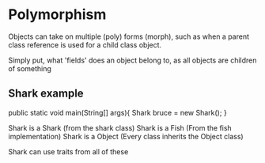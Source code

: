 # Polymorphism

Objects can take on multiple (poly) forms (morph), such as when a parent class reference is used for a child class object. 

Simply put, what 'fields' does an object belong to, as all objects are children of something

## Shark example



public static void main(String[] args){
    Shark bruce = new Shark();
}

Shark is a Shark (from the shark class)
Shark is a Fish (From the fish implementation)
Shark is a Object (Every class inherits the Object class)

Shark can use traits from all of these